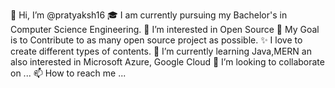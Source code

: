 👋 Hi, I’m @pratyaksh16
🎓 I am currently pursuing my Bachelor's in Computer Science Engineering.
👀 I’m interested in Open Source
🎯 My Goal is to Contribute to as many open source project as possible.
✨ I love to create different types of contents.
🌱 I’m currently learning Java,MERN an also interested in Microsoft Azure, Google Cloud 
💞️ I’m looking to collaborate on ...
📫 How to reach me ...

<!---
pratyaksh16/pratyaksh16 is a ✨ special ✨ repository because its `README.md` (this file) appears on your GitHub profile.
You can click the Preview link to take a look at your changes.
--->
